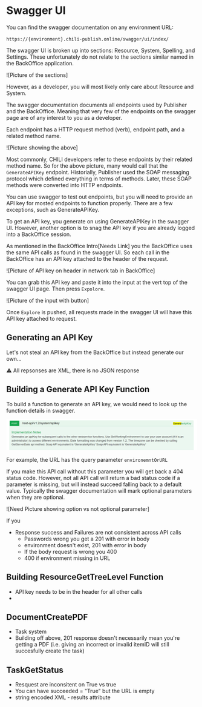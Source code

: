 
# Swagger UI
You  can find the swagger documentation on any environment URL:
```
https://{environment}.chili-publish.online/swagger/ui/index/
```

The swagger UI is broken up into sections: Resource, System, Spelling, and Settings. These unfortunately do not relate to the sections similar named in the BackOffice application.

![Picture of the sections]

However, as a developer, you will most likely only care about Resource and System.

The swagger documentation documents all endpoints used by Publisher and the BackOffice. Meaning that very few of the endpoints on the swagger page are of any interest to you as a developer.

Each endpoint has a HTTP request method (verb), endpoint path, and a related method name.

![Picture showing the above]

Most commonly, CHILI developers refer to these endpoints by their related method name. So for the above picture, many would call that the `GenerateAPIKey` endpoint. Historially, Publisher used the SOAP messaging protocol which defined everything in terms of methods. Later, these SOAP methods were converted into HTTP endpoints.

You can use swagger to test out endpoints, but you will need to provide an API key for mosted endpoints to function properly. There are a few exceptions, such as GenerateAPIKey.

To get an API key, you generate on using GenerateAPIKey in the swagger UI. However, another option is to snag the API key if you are already logged into a BackOffice session.

As mentioned in the BackOffice Intro[Needs Link] you the BackOffice uses the same API calls as found in the swagger UI. So each call in the BackOffice has an API key attached to the header of the request.

![Picture of API key on header in network tab in BackOffice]

You can grab this API key and paste it into the input at the vert top of the swagger UI page. Then press `Expolore`.

![Picture of the input with button]

Once `Explore` is pushed, all requests made in the swagger UI will have this API key attached to request.


## Generating an API Key

Let's not steal an API key from the BackOffice but instead generate our own...

⚠️ All repsonses are XML, there is no JSON response

## Building a Generate API Key Function
To build a function to generate an API key, we would need to look up the function details in swagger.

![Generate API Key](assets/GenerateAPIKey.png)


For example, the URL has the query parameter `environemntOrURL`


If you make this API call without this parameter you will get back a 404 status code. However, not all API call will return a bad status code if a parameter is missing, but will instead succeed falling back to a default value. Typically the swagger documentation will mark optional parameters when they are optional.

![Need Picture showing option vs not optional parameter]

If you 

- Response success and Failures are not consistent across API calls
    - Passwords wrong you get a 201 with error in body
    - environment doesn't exist, 201 with error in body
    - If the body request is wrong you 400
    - 400 if environment missing in URL



## Building ResourceGetTreeLevel Function

- API key needs to be in the header for all other calls
- 

## DocumentCreatePDF

- Task system
- Building off above, 201 response doesn't necessarily mean you're getting a PDF (i.e. giving an incorrect or invalid itemID will still succesfully create the task)

## TaskGetStatus

- Resquest are inconsitent on True vs true
- You can have succeeded = "True" but the URL is empty
- string encoded XML - results attribute